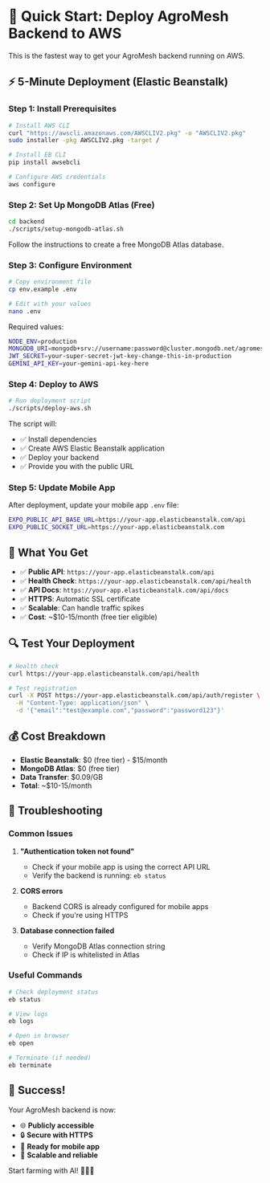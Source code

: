 # 🚀 Quick Start: Deploy AgroMesh Backend to AWS

This is the fastest way to get your AgroMesh backend running on AWS.

## ⚡ 5-Minute Deployment (Elastic Beanstalk)

### Step 1: Install Prerequisites
```bash
# Install AWS CLI
curl "https://awscli.amazonaws.com/AWSCLIV2.pkg" -o "AWSCLIV2.pkg"
sudo installer -pkg AWSCLIV2.pkg -target /

# Install EB CLI
pip install awsebcli

# Configure AWS credentials
aws configure
```

### Step 2: Set Up MongoDB Atlas (Free)
```bash
cd backend
./scripts/setup-mongodb-atlas.sh
```

Follow the instructions to create a free MongoDB Atlas database.

### Step 3: Configure Environment
```bash
# Copy environment file
cp env.example .env

# Edit with your values
nano .env
```

Required values:
```bash
NODE_ENV=production
MONGODB_URI=mongodb+srv://username:password@cluster.mongodb.net/agromesh
JWT_SECRET=your-super-secret-jwt-key-change-this-in-production
GEMINI_API_KEY=your-gemini-api-key-here
```

### Step 4: Deploy to AWS
```bash
# Run deployment script
./scripts/deploy-aws.sh
```

The script will:
- ✅ Install dependencies
- ✅ Create AWS Elastic Beanstalk application
- ✅ Deploy your backend
- ✅ Provide you with the public URL

### Step 5: Update Mobile App
After deployment, update your mobile app `.env` file:
```bash
EXPO_PUBLIC_API_BASE_URL=https://your-app.elasticbeanstalk.com/api
EXPO_PUBLIC_SOCKET_URL=https://your-app.elasticbeanstalk.com
```

## 🎯 What You Get

- ✅ **Public API**: `https://your-app.elasticbeanstalk.com/api`
- ✅ **Health Check**: `https://your-app.elasticbeanstalk.com/api/health`
- ✅ **API Docs**: `https://your-app.elasticbeanstalk.com/api/docs`
- ✅ **HTTPS**: Automatic SSL certificate
- ✅ **Scalable**: Can handle traffic spikes
- ✅ **Cost**: ~$10-15/month (free tier eligible)

## 🔍 Test Your Deployment

```bash
# Health check
curl https://your-app.elasticbeanstalk.com/api/health

# Test registration
curl -X POST https://your-app.elasticbeanstalk.com/api/auth/register \
  -H "Content-Type: application/json" \
  -d '{"email":"test@example.com","password":"password123"}'
```

## 💰 Cost Breakdown

- **Elastic Beanstalk**: $0 (free tier) - $15/month
- **MongoDB Atlas**: $0 (free tier)
- **Data Transfer**: $0.09/GB
- **Total**: ~$10-15/month

## 🚨 Troubleshooting

### Common Issues

1. **"Authentication token not found"**
   - Check if your mobile app is using the correct API URL
   - Verify the backend is running: `eb status`

2. **CORS errors**
   - Backend CORS is already configured for mobile apps
   - Check if you're using HTTPS

3. **Database connection failed**
   - Verify MongoDB Atlas connection string
   - Check if IP is whitelisted in Atlas

### Useful Commands

```bash
# Check deployment status
eb status

# View logs
eb logs

# Open in browser
eb open

# Terminate (if needed)
eb terminate
```

## 🎉 Success!

Your AgroMesh backend is now:
- 🌐 **Publicly accessible**
- 🔒 **Secure with HTTPS**
- 📱 **Ready for mobile app**
- 🚀 **Scalable and reliable**

Start farming with AI! 🌾📱✨

